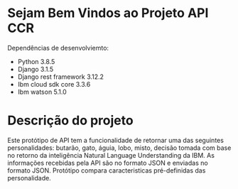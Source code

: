 Sejam Bem Vindos ao Projeto API CCR
===================================
Dependências de desenvolviemto:

* Python 3.8.5
* Django 3.1.5
* Django rest framework 3.12.2
* Ibm cloud sdk core 3.3.6
* Ibm watson 5.1.0

Descrição do projeto
===================================
Este protótipo de API tem a funcionalidade de retornar uma das seguintes personalidades: butarão, gato, águia, lobo, misto, decisão tomada com base no retorno da inteligência Natural Language Understanding da IBM. As informações recebidas pela API são no formato
JSON e enviadas no formato JSON. Protótipo compara caracteristicas pré-definidas das personalidade.
